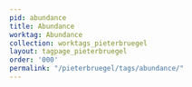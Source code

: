 ```yaml
---
pid: abundance
title: Abundance
worktag: Abundance
collection: worktags_pieterbruegel
layout: tagpage_pieterbruegel
order: '000'
permalink: "/pieterbruegel/tags/abundance/"
---
```

